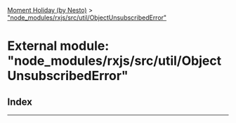 [Moment Holiday (by Nesto)](../README.md) > ["node_modules/rxjs/src/util/ObjectUnsubscribedError"](../modules/_node_modules_rxjs_src_util_objectunsubscribederror_.md)

# External module: "node_modules/rxjs/src/util/ObjectUnsubscribedError"

## Index

---

